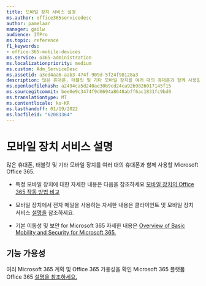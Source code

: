 ```yaml
---
title: 모바일 장치 서비스 설명
ms.author: office365servicedesc
author: pamelaar
manager: gailw
audience: ITPro
ms.topic: reference
f1_keywords:
- office-365-mobile-devices
ms.service: o365-administration
ms.localizationpriority: medium
ms.custom: Adm_ServiceDesc
ms.assetid: a3ed4aa6-aab3-474f-909d-5f24f98128a3
description: 많은 휴대폰, 태블릿 및 기타 모바일 장치를 여러 대의 휴대폰과 함께 사용할 Microsoft Office 365.
ms.openlocfilehash: a2494ca5d240ae30b9cd24ca92b9826017145f15
ms.sourcegitcommit: bee0e9c3474f9d0694a8648abff6ac1831fc9bd0
ms.translationtype: MT
ms.contentlocale: ko-KR
ms.lasthandoff: 01/19/2022
ms.locfileid: "62083364"
---
```

# <a name="mobile-devices-service-description"></a>모바일 장치 서비스 설명

많은 휴대폰, 태블릿 및 기타 모바일 장치를 여러 대의 휴대폰과 함께 사용할 Microsoft Office 365. 
  
- 특정 모바일 장치에 대한 자세한 내용은 다음을 참조하세요 [모바일 장치의 Office 365 작동 방법 비교](https://go.microsoft.com/fwlink/p/?LinkId=282337)
    
- 모바일 장치에서 전자 메일을 사용하는 자세한 내용은 클라이언트 및 모바일 장치 서비스 [설명을](/exchange/clients-and-mobile-in-exchange-online/clients-and-mobile-in-exchange-online) 참조하세요. 
    
- 기본 이동성 및 보안 for Microsoft 365 자세한 내용은 [Overview of Basic Mobility and Security for Microsoft 365.](/microsoft-365/admin/basic-mobility-security/overview)
    
## <a name="feature-availability"></a>기능 가용성

여러 Microsoft 365 계획 및 Office 365 가용성을 확인 Microsoft 365 플랫폼 Office 365 [설명을 참조하세요.](office-365-platform-service-description.md)
